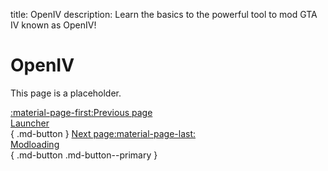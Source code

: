 title: OpenIV
description: Learn the basics to the powerful tool to mod GTA IV known as OpenIV!

# OpenIV
This page is a placeholder.

[:material-page-first:Previous page <br>Launcher</br>](launcher.md){ .md-button } [Next page:material-page-last: <br>Modloading</br>](modloading.md){ .md-button .md-button--primary }